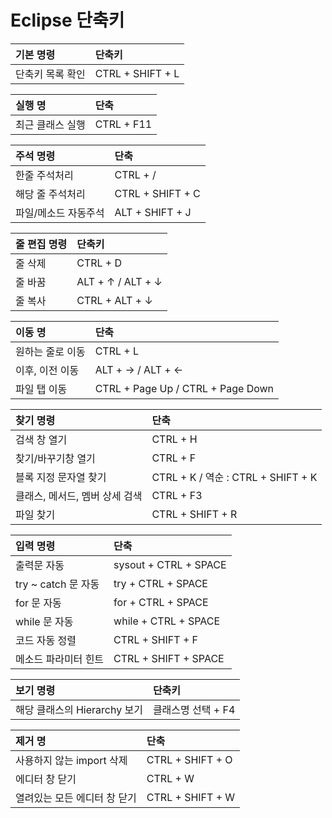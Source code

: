 # Eclipse 단축키

| 기본 명령 | 단축키 |
| :--- | :--- |
| 단축키 목록 확인  | CTRL + SHIFT + L     |

| 실행 명 | 단축 |
| :--- | :--- |
| 최근 클래스 실행 | CTRL + F11               |

| 주석 명령 | 단축 |
| :--- | :--- |
| 한줄 주석처리 | CTRL + /                              |
| 해당 줄 주석처리 | CTRL + SHIFT + C |
| 파일/메소드 자동주석 | ALT + SHIFT + J |

| 줄 편집 명령 | 단축키 |
| :--- | :--- |
| 줄 삭제                 | CTRL + D |
| 줄 바꿈 | ALT + ↑ / ALT + ↓  |
| 줄 복사 | CTRL + ALT + ↓   |

| 이동 명 | 단축 |
| :--- | :--- |
| 원하는 줄로 이동                            | CTRL + L |
| 이후, 이전 이동 | ALT + → / ALT +  ← |
| 파일 탭 이동 | CTRL + Page Up / CTRL + Page Down |

| 찾기 명령 | 단축 |
| :--- | :--- |
| 검색 창 열기 | CTRL + H |
| 찾기/바꾸기창 열기 | CTRL + F |
| 블록 지정 문자열 찾기 | CTRL + K /  역순 : CTRL + SHIFT + K |
| 클래스, 메서드, 멤버 상세 검색 | CTRL + F3 |
| 파일 찾기 | CTRL + SHIFT + R |

| 입력 명령  | 단축 |
| :--- | :--- |
| 출력문 자동 | sysout + CTRL + SPACE    |
| try ~ catch 문 자동 | try + CTRL + SPACE |
| for 문 자동 | for + CTRL + SPACE |
| while 문 자동 | while + CTRL + SPACE |
| 코드 자동 정렬 | CTRL + SHIFT + F |
| 메소드 파라미터 힌트 | CTRL + SHIFT + SPACE |

| 보기 명령 | 단축키 |
| :--- | :--- |
| 해당 클래스의 Hierarchy 보기  | 클래스명 선택 + F4                               |

| 제거 명 | 단축 |
| :--- | :--- |
| 사용하지 않는 import 삭제  | CTRL + SHIFT + O                                 |
| 에디터 창 닫기 | CTRL + W |
| 열려있는 모든 에디터 창 닫기 | CTRL + SHIFT + W |

